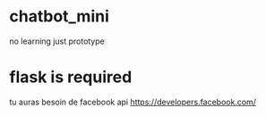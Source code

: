 # chatbot_mini
no learning just prototype
# flask is required
tu auras besoin de facebook api
https://developers.facebook.com/

